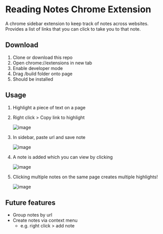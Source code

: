 # Reading Notes Chrome Extension

A chrome sidebar extension to keep track of notes across websites. Provides a list of links that you can click to take you to that note.

## Download

1. Clone or download this repo
2. Open chrome://extensions in new tab
3. Enable developer mode
4. Drag /build folder onto page
5. Should be installed

## Usage

1. Highlight a piece of text on a page
2. Right click > Copy link to highlight

   ![image](https://github.com/daveg1/reading-notes-extension/assets/56299930/b9100cfa-7dfc-43a4-95c0-d13ca09e5696)

3. In sidebar, paste url and save note

   ![image](https://github.com/daveg1/reading-notes-extension/assets/56299930/ce9397cb-5d48-4c42-a913-1969fede8354)

4. A note is added which you can view by clicking

   ![image](https://github.com/daveg1/reading-notes-extension/assets/56299930/76742422-d146-4682-9e19-f6b0f31e914b)

5. Clicking multiple notes on the same page creates multiple highlights!

   ![image](https://github.com/daveg1/reading-notes-extension/assets/56299930/761608e7-378b-4d38-a58a-f6e17ca765a5)

## Future features

- Group notes by url
- Create notes via context menu
  - e.g. right click > add note
